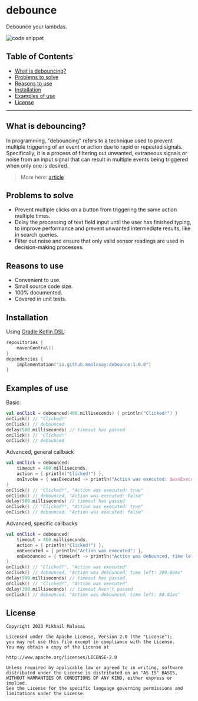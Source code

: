 # debounce
Debounce your lambdas.

![code snippet](https://user-images.githubusercontent.com/32337243/231155507-d95f3ed1-1f2d-429d-87e5-c6b2ffe21cfc.png)

## Table of Contents

* [What is debouncing?](#what-is-debouncing)
* [Problems to solve](#problems-to-solve)
* [Reasons to use](#reasons-to-use)
* [Installation](#installation)
* [Examples of use](#examples-of-use)
* [License](#license)

-----

## What is debouncing?

In programming, "debouncing" refers to a technique used to prevent multiple triggering of an event or action due to rapid or repeated signals.
Specifically, it is a process of filtering out unwanted, extraneous signals or noise from an input signal that can result in multiple events being triggered when only one is desired.

> More here: [article](https://www.techtarget.com/whatis/definition/debouncing)

## Problems to solve

* Prevent multiple clicks on a button from triggering the same action multiple times.
* Delay the processing of text field input until the user has finished typing, to improve performance and prevent unwanted intermediate results, like in search queries.
* Filter out noise and ensure that only valid sensor readings are used in decision-making processes.

## Reasons to use

* Convenient to use.
* Small source code size.
* 100% documented.
* Covered in unit tests.

## Installation

Using [Gradle Kotlin DSL](https://docs.gradle.org/current/userguide/kotlin_dsl.html):
```kotlin
repositories {
    mavenCentral()
}
dependencies {
    implementation("io.github.mmolosay:debounce:1.0.0")
}
```

## Examples of use

Basic:
```kotlin
val onClick = debounced(400.milliseconds) { println("Clicked!") }
onClick() // "Clicked!"
onClick() // debounced
delay(500.milliseconds) // timeout has passed
onClick() // "Clicked!"
onClick() // debounced
```

Advanced, general callback
```kotlin
val onClick = debounced(
    timeout = 400.milliseconds,
    action = { println("Clicked!") },
    onInvoke = { wasExecuted -> println("Action was executed: $wasExecuted") },
)
onClick() // "Clicked!", "Action was executed: true"
onClick() // debounced, "Action was executed: false"
delay(500.milliseconds) // timeout has passed
onClick() // "Clicked!", "Action was executed: true"
onClick() // debounced, "Action was executed: false"
```

Advanced, specific callbacks
```kotlin
val onClick = debounced(
    timeout = 400.milliseconds,
    action = { println("Clicked!") },
    onExecuted = { println("Action was executed") },
    onDebounced = { timeLeft -> println("Action was debounced, time left: $timeLeft") },
)
onClick() // "Clicked!", "Action was executed"
onClick() // debounced, "Action was debounced, time left: 399.86ms"
delay(500.milliseconds) // timeout has passed
onClick() // "Clicked!", "Action was executed"
delay(300.milliseconds) // timeout hasn't passed
onClick() // debounced, "Action was debounced, time left: 88.81ms"
```

## License

```text
Copyright 2023 Mikhail Malasai

Licensed under the Apache License, Version 2.0 (the "License");
you may not use this file except in compliance with the License.
You may obtain a copy of the License at

http://www.apache.org/licenses/LICENSE-2.0

Unless required by applicable law or agreed to in writing, software
distributed under the License is distributed on an "AS IS" BASIS,
WITHOUT WARRANTIES OR CONDITIONS OF ANY KIND, either express or implied.
See the License for the specific language governing permissions and
limitations under the License.
```
